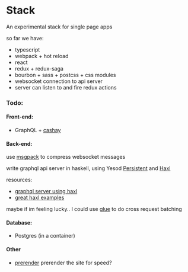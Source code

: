 
# Stack

An experimental stack for single page apps

so far we have:

* typescript
* webpack + hot reload
* react
* redux + redux-saga
* bourbon + sass + postcss + css modules
* websocket connection to api server
* server can listen to and fire redux actions

### Todo:

#### Front-end:

- GraphQL + [cashay](https://github.com/mattkrick/cashay)

#### Back-end:

use [msgpack](http://msgpack.org/) to compress websocket messages

write graphql api server in haskell, using Yesod [Persistent](http://www.yesodweb.com/book/persistent) and [Haxl](https://github.com/facebook/Haxl)

resources:
- [graphql server using haxl](https://github.com/dropbox/datagraph)
- [great haxl examples](https://github.com/simonmar/haskell-eXchange-2015)

maybe if im feeling lucky.. I could use [glue](https://hackage.haskell.org/package/glue-core-0.4.5) to do cross request batching 

#### Database:

- Postgres (in a container)

#### Other

- [prerender](https://github.com/prerender/prerender) prerender the site for speed?
